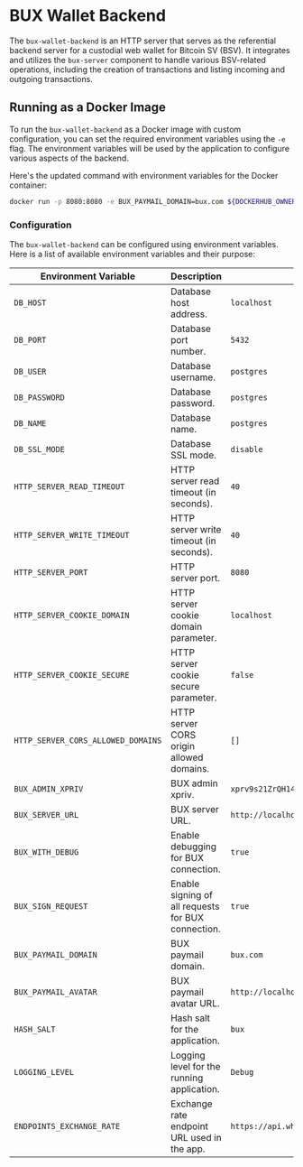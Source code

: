 # BUX Wallet Backend

The `bux-wallet-backend` is an HTTP server that serves as the referential backend server for a custodial web wallet for Bitcoin SV (BSV). It integrates and utilizes the `bux-server` component to handle various BSV-related operations, including the creation of transactions and listing incoming and outgoing transactions.

## Running as a Docker Image

To run the `bux-wallet-backend` as a Docker image with custom configuration, you can set the required environment variables using the `-e` flag. The environment variables will be used by the application to configure various aspects of the backend.

Here's the updated command with environment variables for the Docker container:

```bash
docker run -p 8080:8080 -e BUX_PAYMAIL_DOMAIN=bux.com ${DOCKERHUB_OWNER}/${DOCKERHUB_REPO}:latest
```

### Configuration

The `bux-wallet-backend` can be configured using environment variables. Here is a list of available environment variables and their purpose:

| Environment Variable                  | Description                                                                       | Default Value                                           |
|--------------------------------------|-----------------------------------------------------------------------------------|---------------------------------------------------------|
| `DB_HOST`                            | Database host address.                                                            | `localhost`                                             |
| `DB_PORT`                            | Database port number.                                                             | `5432`                                                  |
| `DB_USER`                            | Database username.                                                                | `postgres`                                              |
| `DB_PASSWORD`                        | Database password.                                                                | `postgres`                                              |
| `DB_NAME`                            | Database name.                                                                    | `postgres`                                              |
| `DB_SSL_MODE`                        | Database SSL mode.                                                                | `disable`                                               |
| `HTTP_SERVER_READ_TIMEOUT`           | HTTP server read timeout (in seconds).                                            | `40`                                                    |
| `HTTP_SERVER_WRITE_TIMEOUT`          | HTTP server write timeout (in seconds).                                           | `40`                                                    |
| `HTTP_SERVER_PORT`                   | HTTP server port.                                                                 | `8080`                                                  |
| `HTTP_SERVER_COOKIE_DOMAIN`          | HTTP server cookie domain parameter.                                              | `localhost`                                             |
| `HTTP_SERVER_COOKIE_SECURE`          | HTTP server cookie secure parameter.                                              | `false`                                                 |
| `HTTP_SERVER_CORS_ALLOWED_DOMAINS`   | HTTP server CORS origin allowed domains.                                          | `[]`                                                    |
| `BUX_ADMIN_XPRIV`                    | BUX admin xpriv.                                                                  | `xprv9s21ZrQH143K3CbJXirfrtpLvhT3Vgusdo8coBritQ3rcS7Jy7sxWhatuxG5h2y1Cqj8FKmPp69536gmjYRpfga2MJdsGyBsnB12E19CESK` |
| `BUX_SERVER_URL`                     | BUX server URL.                                                                   | `http://localhost:3003/v1`                              |
| `BUX_WITH_DEBUG`                     | Enable debugging for BUX connection.                                              | `true`                                                  |
| `BUX_SIGN_REQUEST`                   | Enable signing of all requests for BUX connection.                                | `true`                                                  |
| `BUX_PAYMAIL_DOMAIN`                 | BUX paymail domain.                                                               | `bux.com`                                               |
| `BUX_PAYMAIL_AVATAR`                 | BUX paymail avatar URL.                                                           | `http://localhost:3003/static/paymail/avatar.jpg`        |
| `HASH_SALT`                          | Hash salt for the application.                                                    | `bux`                                                   |
| `LOGGING_LEVEL`                      | Logging level for the running application.                                        | `Debug`                                                 |
| `ENDPOINTS_EXCHANGE_RATE`            | Exchange rate endpoint URL used in the app.                                       | `https://api.whatsonchain.com/v1/bsv/main/exchangerate` |


